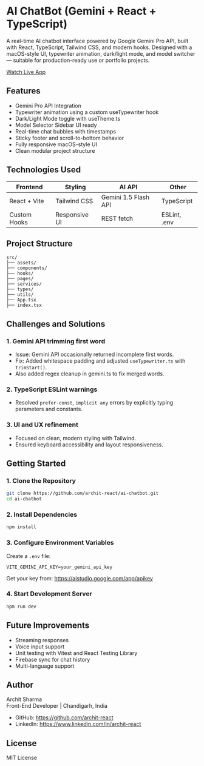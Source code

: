 # AI ChatBot (Gemini + React + TypeScript)

A real-time AI chatbot interface powered by Google Gemini Pro API, built with React, TypeScript, Tailwind CSS, and modern hooks. Designed with a macOS-style UI, typewriter animation, dark/light mode, and model switcher — suitable for production-ready use or portfolio projects.

[Watch Live App](https://ai-chat-bot-app-seven.vercel.app/)

## Features

- Gemini Pro API Integration
- Typewriter animation using a custom useTypewriter hook
- Dark/Light Mode toggle with useTheme.ts
- Model Selector Sidebar UI ready
- Real-time chat bubbles with timestamps
- Sticky footer and scroll-to-bottom behavior
- Fully responsive macOS-style UI
- Clean modular project structure

## Technologies Used

| Frontend     | Styling       | AI API               | Other        |
| ------------ | ------------- | -------------------- | ------------ |
| React + Vite | Tailwind CSS  | Gemini 1.5 Flash API | TypeScript   |
| Custom Hooks | Responsive UI | REST fetch           | ESLint, .env |

## Project Structure

```
src/
├── assets/
├── components/
├── hooks/
├── pages/
├── services/
├── types/
├── utils/
├── App.tsx
├── index.tsx
```

## Challenges and Solutions

### 1. Gemini API trimming first word

- Issue: Gemini API occasionally returned incomplete first words.
- Fix: Added whitespace padding and adjusted `useTypewriter.ts` with `trimStart()`.
- Also added regex cleanup in gemini.ts to fix merged words.

### 2. TypeScript ESLint warnings

- Resolved `prefer-const`, `implicit any` errors by explicitly typing parameters and constants.

### 3. UI and UX refinement

- Focused on clean, modern styling with Tailwind.
- Ensured keyboard accessibility and layout responsiveness.

## Getting Started

### 1. Clone the Repository

```bash
git clone https://github.com/archit-react/ai-chatbot.git
cd ai-chatbot
```

### 2. Install Dependencies

```bash
npm install
```

### 3. Configure Environment Variables

Create a `.env` file:

```env
VITE_GEMINI_API_KEY=your_gemini_api_key
```

Get your key from: https://aistudio.google.com/app/apikey

### 4. Start Development Server

```bash
npm run dev
```

## Future Improvements

- Streaming responses
- Voice input support
- Unit testing with Vitest and React Testing Library
- Firebase sync for chat history
- Multi-language support

## Author

Archit Sharma  
Front-End Developer | Chandigarh, India

- GitHub: https://github.com/archit-react
- LinkedIn: https://www.linkedin.com/in/archit-react

## License

MIT License
